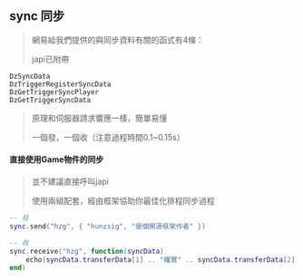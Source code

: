 ## sync 同步

> 網易給我們提供的與同步資料有關的函式有4條：
>
> japi已附帶

```
DzSyncData
DzTriggerRegisterSyncData
DzGetTriggerSyncPlayer
DzGetTriggerSyncData
```

> 原理和伺服器請求響應一樣，簡單易懂
>
> 一個發，一個收（注意過程時間0.1~0.15s）

#### 直接使用Game物件的同步

> 並不建議直接呼叫japi
>
> 使用兩組配套，經由框架協助你最佳化排程同步過程

```lua
-- 發
sync.send("hzg", { "hunzsig", "是個開源框架作者" })

-- 收
sync.receive("hzg", function(syncData)
    echo(syncData.transferData[1] .. "確實" .. syncData.transferData[2])
end)
```
